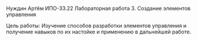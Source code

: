 Нуждин Артём ИПО-33.22
Лабораторная работа 3. Создание элементов управления

Цель работы: Изучение способов разработки элементов управления и получение
навыков по их настойке и применению в дальнейшей работе.
